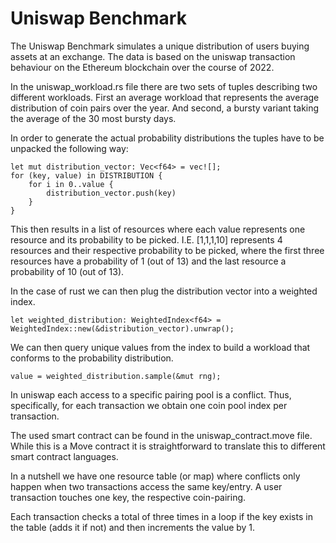 # Uniswap Benchmark

The Uniswap Benchmark simulates a unique distribution of users buying assets at an exchange.
The data is based on the uniswap transaction behaviour on the Ethereum blockchain over the course of 2022.

In the uniswap_workload.rs file there are two sets of tuples describing two different workloads.
First an average workload that represents the average distribution of coin pairs over the year.
And second, a bursty variant taking the average of the 30 most bursty days.

In order to generate the actual probability distributions the tuples have to be unpacked the following way:

    let mut distribution_vector: Vec<f64> = vec![];
    for (key, value) in DISTRIBUTION {
        for i in 0..value {
            distribution_vector.push(key)
        }
    }

This then results in a list of resources where each value represents one resource and its probability to be picked.
I.E. [1,1,1,10] represents 4 resources and their respective probability to be picked, where the first three resources have a probability of 1 (out of 13) and the last resource a probability of 10 (out of 13).

In the case of rust we can then plug the distribution vector into a weighted index.

    let weighted_distribution: WeightedIndex<f64> = WeightedIndex::new(&distribution_vector).unwrap();

We can then query unique values from the index to build a workload that conforms to the probability distribution.

    value = weighted_distribution.sample(&mut rng);

In uniswap each access to a specific pairing pool is a conflict.
Thus, specifically, for each transaction we obtain one coin pool index per transaction.

The used smart contract can be found in the uniswap_contract.move file.
While this is a Move contract it is straightforward to translate this to different smart contract languages.

In a nutshell we have one resource table (or map) where conflicts only happen when two transactions access the same key/entry.
A user transaction touches one key, the respective coin-pairing.

Each transaction checks a total of three times in a loop if the key exists in the table (adds it if not) and then increments the value by 1.